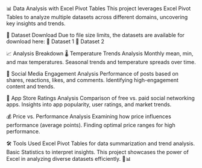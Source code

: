 📊 Data Analysis with Excel Pivot Tables
This project leverages Excel Pivot Tables to analyze multiple datasets across different domains, uncovering key insights and trends.

📂 Dataset Download
Due to file size limits, the datasets are available for download here:
🔗 Dataset 1
🔗 Dataset 2

📈 Analysis Breakdown
🌡️ Temperature Trends Analysis
Monthly mean, min, and max temperatures.
Seasonal trends and temperature spreads over time.

📣 Social Media Engagement Analysis
Performance of posts based on shares, reactions, likes, and comments.
Identifying high-engagement content and trends.

📱 App Store Ratings Analysis
Comparison of free vs. paid social networking apps.
Insights into app popularity, user ratings, and market trends.

💰 Price vs. Performance Analysis
Examining how price influences performance (average points).
Finding optimal price ranges for high performance.

🛠️ Tools Used
Excel Pivot Tables for data summarization and trend analysis.
Basic Statistics to interpret insights.
This project showcases the power of Excel in analyzing diverse datasets efficiently. 🚀📊
